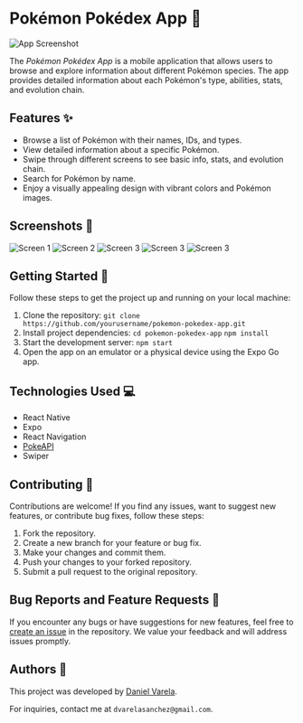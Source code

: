 # Pokémon Pokédex App 🌟

![App Screenshot](/screenshots/header.png)

The *Pokémon Pokédex App* is a mobile application that allows users to browse and explore information about different Pokémon species. The app provides detailed information about each Pokémon's type, abilities, stats, and evolution chain.

## Features ✨

- Browse a list of Pokémon with their names, IDs, and types.
- View detailed information about a specific Pokémon.
- Swipe through different screens to see basic info, stats, and evolution chain.
- Search for Pokémon by name.
- Enjoy a visually appealing design with vibrant colors and Pokémon images.

## Screenshots 📸

![Screen 1](/screenshots/screen1.png)
![Screen 2](/screenshots/screen2.png)
![Screen 3](/screenshots/screen3.png)
![Screen 3](/screenshots/screen4.png)
![Screen 3](/screenshots/screen5.png)

## Getting Started 🚀

Follow these steps to get the project up and running on your local machine:

1. Clone the repository:
   `git clone https://github.com/yourusername/pokemon-pokedex-app.git`
2. Install project dependencies:
   `cd pokemon-pokedex-app`
   `npm install`
3. Start the development server:
   `npm start`
4. Open the app on an emulator or a physical device using the Expo Go app.

## Technologies Used 💻

- React Native
- Expo
- React Navigation
- [PokeAPI](https://pokeapi.co/)
- Swiper

## Contributing 🤝

Contributions are welcome! If you find any issues, want to suggest new features, or contribute bug fixes, follow these steps:

1. Fork the repository.
2. Create a new branch for your feature or bug fix.
3. Make your changes and commit them.
4. Push your changes to your forked repository.
5. Submit a pull request to the original repository.

## Bug Reports and Feature Requests 🐞

If you encounter any bugs or have suggestions for new features, feel free to [create an issue](https://github.com/danivs10/pokemon-pokedex-app/issues) in the repository. We value your feedback and will address issues promptly.

## Authors 📝

This project was developed by [Daniel Varela](https://github.com/yourusername).

For inquiries, contact me at `dvarelasanchez@gmail.com`.
